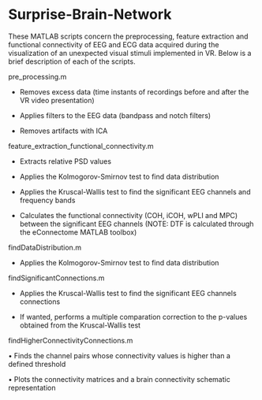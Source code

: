 # Surprise-Brain-Network
These MATLAB scripts concern the preprocessing, feature extraction and functional connectivity of EEG and ECG data acquired during the visualization of an unexpected visual stimuli implemented in VR. Below is a brief description of each of the scripts.

pre_processing.m

   - Removes excess data (time instants of recordings before and after the VR video presentation)

   - Applies filters to the EEG data (bandpass and notch filters)

   - Removes artifacts with ICA

feature_extraction_functional_connectivity.m

  - Extracts relative PSD values

  - Applies the Kolmogorov-Smirnov test to find data distribution

  - Applies the Kruscal-Wallis test to find the significant EEG channels and frequency bands

  - Calculates the functional connectivity (COH, iCOH, wPLI and MPC) between the significant EEG channels (NOTE: DTF is calculated through the eConnectome MATLAB toolbox)

findDataDistribution.m

  - Applies the Kolmogorov-Smirnov test to find data distribution

findSignificantConnections.m

  - Applies the Kruscal-Wallis test to find the significant EEG channels connections

  - If wanted, performs a multiple comparation correction to the p-values obtained from the Kruscal-Wallis test

findHigherConnectivityConnections.m

• Finds the channel pairs whose connectivity values is higher than a defined threshold

• Plots the connectivity matrices and a brain connectivity schematic representation
